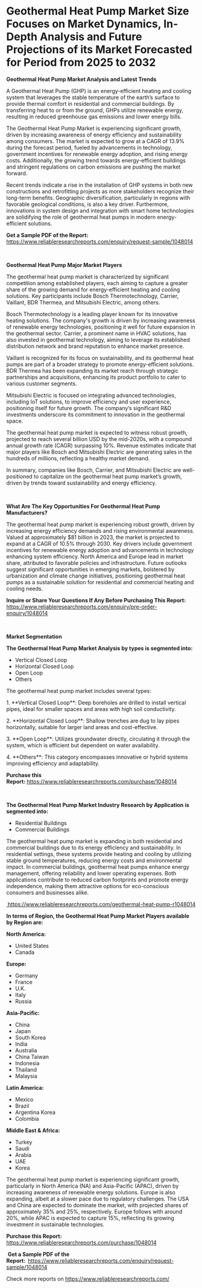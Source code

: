 <p><h1>Geothermal Heat Pump Market Size Focuses on Market Dynamics, In-Depth Analysis and Future Projections of its Market Forecasted for Period from 2025 to 2032</h1></p><p><strong>Geothermal Heat Pump Market Analysis and Latest Trends</strong></p>
<p><p>A Geothermal Heat Pump (GHP) is an energy-efficient heating and cooling system that leverages the stable temperature of the earth’s surface to provide thermal comfort in residential and commercial buildings. By transferring heat to or from the ground, GHPs utilize renewable energy, resulting in reduced greenhouse gas emissions and lower energy bills.</p><p>The Geothermal Heat Pump Market is experiencing significant growth, driven by increasing awareness of energy efficiency and sustainability among consumers. The market is expected to grow at a CAGR of 13.9% during the forecast period, fueled by advancements in technology, government incentives for renewable energy adoption, and rising energy costs. Additionally, the growing trend towards energy-efficient buildings and stringent regulations on carbon emissions are pushing the market forward.</p><p>Recent trends indicate a rise in the installation of GHP systems in both new constructions and retrofitting projects as more stakeholders recognize their long-term benefits. Geographic diversification, particularly in regions with favorable geological conditions, is also a key driver. Furthermore, innovations in system design and integration with smart home technologies are solidifying the role of geothermal heat pumps in modern energy-efficient solutions.</p></p>
<p><strong>Get a Sample PDF of the Report:&nbsp;</strong> <a href="https://www.reliableresearchreports.com/enquiry/request-sample/1048014?utm_campaign=2473&utm_medium=2&utm_source=Github&utm_content=ia&utm_term=16022025&utm_id=geothermal-heat-pump">https://www.reliableresearchreports.com/enquiry/request-sample/1048014</a></p>
<p>&nbsp;</p>
<p><strong>Geothermal Heat Pump Major Market Players</strong></p>
<p><p>The geothermal heat pump market is characterized by significant competition among established players, each aiming to capture a greater share of the growing demand for energy-efficient heating and cooling solutions. Key participants include Bosch Thermotechnology, Carrier, Vaillant, BDR Thermea, and Mitsubishi Electric, among others.</p><p>Bosch Thermotechnology is a leading player known for its innovative heating solutions. The company's growth is driven by increasing awareness of renewable energy technologies, positioning it well for future expansion in the geothermal sector. Carrier, a prominent name in HVAC solutions, has also invested in geothermal technology, aiming to leverage its established distribution network and brand reputation to enhance market presence.</p><p>Vaillant is recognized for its focus on sustainability, and its geothermal heat pumps are part of a broader strategy to promote energy-efficient solutions. BDR Thermea has been expanding its market reach through strategic partnerships and acquisitions, enhancing its product portfolio to cater to various customer segments. </p><p>Mitsubishi Electric is focused on integrating advanced technologies, including IoT solutions, to improve efficiency and user experience, positioning itself for future growth. The company’s significant R&D investments underscore its commitment to innovation in the geothermal space.</p><p>The geothermal heat pump market is expected to witness robust growth, projected to reach several billion USD by the mid-2020s, with a compound annual growth rate (CAGR) surpassing 10%. Revenue estimates indicate that major players like Bosch and Mitsubishi Electric are generating sales in the hundreds of millions, reflecting a healthy market demand.</p><p>In summary, companies like Bosch, Carrier, and Mitsubishi Electric are well-positioned to capitalize on the geothermal heat pump market’s growth, driven by trends toward sustainability and energy efficiency.</p></p>
<p>&nbsp;</p>
<p><strong>What Are The Key Opportunities For Geothermal Heat Pump Manufacturers?</strong></p>
<p><p>The geothermal heat pump market is experiencing robust growth, driven by increasing energy efficiency demands and rising environmental awareness. Valued at approximately $81 billion in 2023, the market is projected to expand at a CAGR of 10.5% through 2030. Key drivers include government incentives for renewable energy adoption and advancements in technology enhancing system efficiency. North America and Europe lead in market share, attributed to favorable policies and infrastructure. Future outlooks suggest significant opportunities in emerging markets, bolstered by urbanization and climate change initiatives, positioning geothermal heat pumps as a sustainable solution for residential and commercial heating and cooling needs.</p></p>
<p><strong>Inquire or Share Your Questions If Any Before Purchasing This Report:</strong> <a href="https://www.reliableresearchreports.com/enquiry/pre-order-enquiry/1048014?utm_campaign=2473&utm_medium=2&utm_source=Github&utm_content=ia&utm_term=16022025&utm_id=geothermal-heat-pump">https://www.reliableresearchreports.com/enquiry/pre-order-enquiry/1048014</a></p>
<p>&nbsp;</p>
<p><strong>Market Segmentation</strong></p>
<p><strong>The Geothermal Heat Pump Market Analysis by types is segmented into:</strong></p>
<p><ul><li>Vertical Closed Loop</li><li>Horizontal Closed Loop</li><li>Open Loop</li><li>Others</li></ul></p>
<p><p>The geothermal heat pump market includes several types: </p><p>1. **Vertical Closed Loop**: Deep boreholes are drilled to install vertical pipes, ideal for smaller spaces and areas with high soil conductivity. </p><p>2. **Horizontal Closed Loop**: Shallow trenches are dug to lay pipes horizontally, suitable for larger land areas and cost-effective. </p><p>3. **Open Loop**: Utilizes groundwater directly, circulating it through the system, which is efficient but dependent on water availability. </p><p>4. **Others**: This category encompasses innovative or hybrid systems improving efficiency and adaptability.</p></p>
<p><strong>Purchase this Report:&nbsp;</strong><a href="https://www.reliableresearchreports.com/purchase/1048014?utm_campaign=2473&utm_medium=2&utm_source=Github&utm_content=ia&utm_term=16022025&utm_id=geothermal-heat-pump">https://www.reliableresearchreports.com/purchase/1048014</a></p>
<p>&nbsp;</p>
<p><strong>The Geothermal Heat Pump Market Industry Research by Application is segmented into:</strong></p>
<p><ul><li>Residential Buildings</li><li>Commercial Buildings</li></ul></p>
<p><p>The geothermal heat pump market is expanding in both residential and commercial buildings due to its energy efficiency and sustainability. In residential settings, these systems provide heating and cooling by utilizing stable ground temperatures, reducing energy costs and environmental impact. In commercial buildings, geothermal heat pumps enhance energy management, offering reliability and lower operating expenses. Both applications contribute to reduced carbon footprints and promote energy independence, making them attractive options for eco-conscious consumers and businesses alike.</p></p>
<p><a href="https://www.reliableresearchreports.com/geothermal-heat-pump-r1048014?utm_campaign=2473&utm_medium=2&utm_source=Github&utm_content=ia&utm_term=16022025&utm_id=geothermal-heat-pump">&nbsp;https://www.reliableresearchreports.com/geothermal-heat-pump-r1048014</a></p>
<p><strong>In terms of Region, the Geothermal Heat Pump Market Players available by Region are:</strong></p>
<p>
    <p> <strong> North America: </strong>
        <ul>
            <li>United States</li>
            <li>Canada</li>
        </ul>
        </p> 
    <p> <strong> Europe: </strong>
        <ul>
            <li>Germany</li>
            <li>France</li>
            <li>U.K.</li>
            <li>Italy</li>
            <li>Russia</li>
        </ul>
        </p> 
    <p> <strong> Asia-Pacific: </strong>
        <ul>
            <li>China</li>
            <li>Japan</li>
            <li>South Korea</li>
            <li>India</li>
            <li>Australia</li>
            <li>China Taiwan</li>
            <li>Indonesia</li>
            <li>Thailand</li>
            <li>Malaysia</li>
        </ul>
        </p> 
    <p> <strong> Latin America: </strong>
        <ul>
            <li>Mexico</li>
            <li>Brazil</li>
            <li>Argentina Korea</li>
            <li>Colombia</li>
        </ul>
        </p> 
    <p> <strong> Middle East & Africa: </strong>
        <ul>
            <li>Turkey</li>
            <li>Saudi</li>
            <li>Arabia</li>
            <li>UAE</li>
            <li>Korea</li>
        </ul>
    </p>
    </p>
<p><p>The geothermal heat pump market is experiencing significant growth, particularly in North America (NA) and Asia-Pacific (APAC), driven by increasing awareness of renewable energy solutions. Europe is also expanding, albeit at a slower pace due to regulatory challenges. The USA and China are expected to dominate the market, with projected shares of approximately 35% and 25%, respectively. Europe follows with around 20%, while APAC is expected to capture 15%, reflecting its growing investment in sustainable technologies.</p></p>
<p><strong>Purchase this Report: </strong><a href="https://www.reliableresearchreports.com/purchase/1048014?utm_campaign=2473&utm_medium=2&utm_source=Github&utm_content=ia&utm_term=16022025&utm_id=geothermal-heat-pump">https://www.reliableresearchreports.com/purchase/1048014</a></p>
<p>&nbsp;<strong>Get a Sample PDF of the Report:&nbsp;&nbsp;</strong><a href="https://www.reliableresearchreports.com/enquiry/request-sample/1048014?utm_campaign=2473&utm_medium=2&utm_source=Github&utm_content=ia&utm_term=16022025&utm_id=geothermal-heat-pump">https://www.reliableresearchreports.com/enquiry/request-sample/1048014</a></p>
<p><strong></strong></p>
<p>Check more reports on <a href="https://www.reliableresearchreports.com/?utm_campaign=2473&utm_medium=2&utm_source=Github&utm_content=ia&utm_term=16022025&utm_id=geothermal-heat-pump">https://www.reliableresearchreports.com/</a></p>